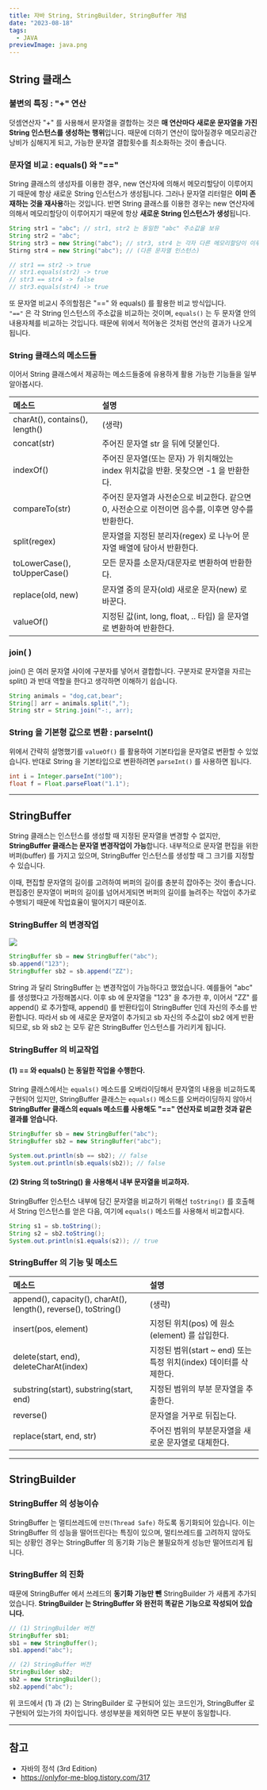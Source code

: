 ```yaml
---
title: 자바 String, StringBuilder, StringBuffer 개념
date: "2023-08-18"
tags:
  - JAVA
previewImage: java.png
---
```


## String 클래스

### 불변의 특징 : "+" 연산

덧셈연산자 "+" 를 사용해서 문자열을 결합하는 것은 **매 연산마다 새로운 문자열을 가진 String 인스턴스를 생성하는 행위**입니다. 때문에 더하기 연산이 많아질경우 메모리공간 낭비가 심해지게 되고, 가능한 문자열 결합횟수를 최소화하는 것이 좋습니다.

### 문자열 비교 : equals() 와 "=="

String 클래스의 생성자를 이용한 경우, new 연산자에 의해서 메모리할당이 이루어지기 때문에 항상 새로운 String 인스턴스가 생성됩니다. 그러나 문자열 리터럴은 **이미 존재하는 것을 재사용**하는 것입니다. 반면 String 클래스를 이용한 경우는 new 연산자에 의해서 메모리할당이 이루어지기 때문에 항상 **새로운 String 인스턴스가 생성**됩니다.

```java
String str1 = "abc"; // str1, str2 는 동일한 "abc" 주소값을 보유
String str2 = "abc";
String str3 = new String("abc"); // str3, str4 는 각자 다른 메모리할당이 이루어짐
Stirng str4 = new String("abc"); // (다른 문자열 인스턴스)

// str1 == str2 -> true
// str1.equals(str2) -> true
// str3 == str4 -> false
// str3.equals(str4) -> true
```

또 문자열 비교시 주의할점은 "==" 와 equals() 를 활용한 비교 방식입니다.  
`"=="` 은 각 String 인스턴스의 주소값을 비교하는 것이며, `equals()` 는 두 문자열 안의 내용자체를 비교하는 것입니다. 때문에 위에서 적어놓은 것처럼 연산의 결과가 나오게 됩니다.

### String 클래스의 메소드들

이어서 String 클래스에서 제공하는 메소드들중에 유용하게 활용 가능한 기능들을 일부 알아봅시다.

| 메소드                         | 설명                                                                                               |
| :----------------------------- | :------------------------------------------------------------------------------------------------- |
| charAt(), contains(), length() | (생략)                                                                                             |
| concat(str)                    | 주어진 문자열 str 을 뒤에 덧붙인다.                                                                |
| indexOf()                      | 주어진 문자열(또는 문자) 가 위치해있는 index 위치값을 반환. 못찾으면 -1 을 반환한다.               |
| compareTo(str)                 | 주어진 문자열과 사전순으로 비교한다. 같으면 0, 사전순으로 이전이면 음수를, 이후면 양수를 반환한다. |
| split(regex)                   | 문자열을 지정된 분리자(regex) 로 나누어 문자열 배열에 담아서 반환한다.                             |
| toLowerCase(), toUpperCase()   | 모든 문자를 소문자/대문자로 변환하여 반환한다.                                                     |
| replace(old, new)              | 문자열 중의 문자(old) 새로운 문자(new) 로 바꾼다.                                                  |
| valueOf()                      | 지정된 값(int, long, float, .. 타입) 을 문자열로 변환하여 반환한다.                                |

### join( )

join() 은 여러 문자열 사이에 구분자를 넣어서 결합합니다. 구분자로 문자열을 자르는 split() 과 반대 역할을 한다고 생각하면 이해하기 쉽습니다.

```java
String animals = "dog,cat,bear";
String[] arr = animals.split(",");
String str = String.join("-:, arr);
```

### String 을 기본형 값으로 변환 : parseInt()

위에서 간략히 설명했기를 `valueOf()` 를 활용하여 기본타입을 문자열로 변환할 수 있었습니다. 반대로 String 을 기본타입으로 변환하려면 `parseInt()` 를 사용하면 됩니다.

```java
int i = Integer.parseInt("100");
float f = Float.parseFloat("1.1");
```

---

## StringBuffer

String 클래스는 인스턴스를 생성할 때 지정된 문자열을 변경할 수 없지만, **StringBuffer 클래스는 문자열 변경작업이 가능**합니다. 내부적으로 문자열 편집을 위한 버퍼(buffer) 를 가지고 있으며, StringBuffer 인스턴스를 생성할 때 그 크기를 지정할 수 있습니다.

이때, 편집할 문자열의 길이를 고려하여 버퍼의 길이를 충분히 잡아주는 것이 좋습니다. 편집중인 문자열이 버퍼의 길이를 넘어서게되면 버퍼의 길이를 늘려주는 작업이 추가로 수행되기 때문에 작업효율이 떨어지기 때문이죠.

### StringBuffer 의 변경작업

![](https://velog.velcdn.com/images/msung99/post/f66a5f11-e59f-46d0-a387-31d09a8ce750/image.png)

```java
StringBuffer sb = new StringBuffer("abc");
sb.append("123");
StringBuffer sb2 = sb.append("ZZ");
```

String 과 달리 StringBuffer 는 변경작업이 가능하다고 했었습니다. 예를들어 "abc" 를 생성했다고 가정해봅시다. 이후 sb 에 문자열을 "123" 을 추가한 후, 이어서 "ZZ" 를 append() 로 추가할때, append() 를 반환타입이 StringBuffer 인데 자신의 주소를 반환합니다. 따라서 sb 에 새로운 문자열이 추가되고 sb 자신의 주소값이 sb2 에게 반환되므로, sb 와 sb2 는 모두 같은 StringBuffer 인스턴스를 가리키게 됩니다.

### StringBuffer 의 비교작업

#### (1) == 와 equals() 는 동일한 작업을 수행한다.

String 클래스에서는 `equals()` 메소드를 오버라이딩해서 문자열의 내용을 비교하도록 구현되어 있지만, StringBuffer 클래스는 `equals()` 메소드를 오버라이딩하지 않아서 **StringBuffer 클래스의 equals 메소드를 사용해도 "==" 연산자로 비교한 것과 같은 결과를 얻습니다.**

```java
StringBuffer sb = new StringBuffer("abc");
StringBuffer sb2 = new StringBuffer("abc");

System.out.println(sb == sb2); // false
System.out.println(sb.equals(sb2)); // false
```

#### (2) String 의 toString() 을 사용해서 내부 문자열을 비교하자.

StringBuffer 인스턴스 내부에 담긴 문자열을 비교하기 위해선 `toString()` 를 호출해서 String 인스턴스를 얻은 다음, 여기에 `equals()` 메소드를 사용해서 비교합시다.

```java
String s1 = sb.toString();
String s2 = sb2.toString();
System.out.println(s1.equals(s2)); // true
```

### StringBuffer 의 기능 및 메소드

| 메소드                                                          | 설명                                                              |
| :-------------------------------------------------------------- | :---------------------------------------------------------------- |
| append(), capacity(), charAt(), length(), reverse(), toString() | (생략)                                                            |
| insert(pos, element)                                            | 지정된 위치(pos) 에 원소(element) 를 삽입한다.                    |
| delete(start, end), deleteCharAt(index)                         | 지정된 범위(start ~ end) 또는 특정 위치(index) 데이터를 삭제한다. |
| substring(start), substring(start, end)                         | 지정된 범위의 부분 문자열을 추출한다.                             |
| reverse()                                                       | 문자열을 거꾸로 뒤집는다.                                         |
| replace(start, end, str)                                        | 주어진 범위의 부분문자열을 새로운 문자열로 대체한다.              |

---

## StringBuilder

### StringBuffer 의 성능이슈

StringBuffer 는 멀티쓰레드에 `안전(Thread Safe)` 하도록 동기화되어 있습니다. 이는 StringBuffer 의 성능을 떨어뜨린다는 특징이 있으며, 멀티쓰레드를 고려하지 않아도 되는 상황인 경우는 StringBuffer 의 동기화 기능은 불필요하게 성능만 떨어뜨리게 됩니다.

### StringBuffer 의 진화

때문에 StringBuffer 에서 쓰레드의 **동기화 기능만 뺀** StringBuilder 가 새롭게 추가되었습니다. **StringBuilder 는 StringBuffer 와 완전히 똑같은 기능으로 작성되어 있습니다.**

```java
// (1) StringBuilder 버전
StringBuffer sb1;
sb1 = new StringBuffer();
sb1.append("abc");

// (2) StringBuffer 버전
StringBuilder sb2;
sb2 = new StringBuilder();
sb2.append("abc");
```

위 코드에서 (1) 과 (2) 는 StringBuilder 로 구현되어 있는 코드인가, StringBuffer 로 구현되어 있는가의 차이입니다. 생성부분을 제외하면 모든 부분이 동일합니다.

---

## 참고

- 자바의 정석 (3rd Edition)
- https://onlyfor-me-blog.tistory.com/317
